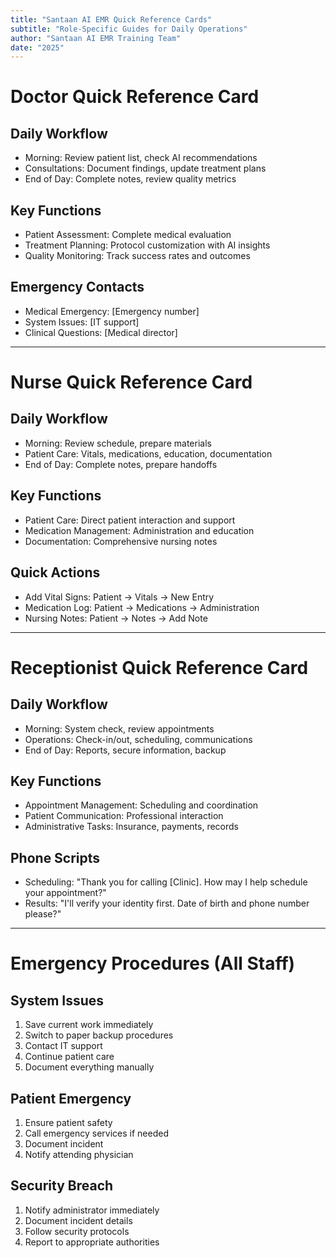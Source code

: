 ```yaml
---
title: "Santaan AI EMR Quick Reference Cards"
subtitle: "Role-Specific Guides for Daily Operations"
author: "Santaan AI EMR Training Team"
date: "2025"
---
```


# Doctor Quick Reference Card

## Daily Workflow
- Morning: Review patient list, check AI recommendations
- Consultations: Document findings, update treatment plans
- End of Day: Complete notes, review quality metrics

## Key Functions
- Patient Assessment: Complete medical evaluation
- Treatment Planning: Protocol customization with AI insights
- Quality Monitoring: Track success rates and outcomes

## Emergency Contacts
- Medical Emergency: [Emergency number]
- System Issues: [IT support]
- Clinical Questions: [Medical director]

---

# Nurse Quick Reference Card

## Daily Workflow
- Morning: Review schedule, prepare materials
- Patient Care: Vitals, medications, education, documentation
- End of Day: Complete notes, prepare handoffs

## Key Functions
- Patient Care: Direct patient interaction and support
- Medication Management: Administration and education
- Documentation: Comprehensive nursing notes

## Quick Actions
- Add Vital Signs: Patient → Vitals → New Entry
- Medication Log: Patient → Medications → Administration
- Nursing Notes: Patient → Notes → Add Note

---

# Receptionist Quick Reference Card

## Daily Workflow
- Morning: System check, review appointments
- Operations: Check-in/out, scheduling, communications
- End of Day: Reports, secure information, backup

## Key Functions
- Appointment Management: Scheduling and coordination
- Patient Communication: Professional interaction
- Administrative Tasks: Insurance, payments, records

## Phone Scripts
- Scheduling: "Thank you for calling [Clinic]. How may I help schedule your appointment?"
- Results: "I'll verify your identity first. Date of birth and phone number please?"

---

# Emergency Procedures (All Staff)

## System Issues
1. Save current work immediately
2. Switch to paper backup procedures
3. Contact IT support
4. Continue patient care
5. Document everything manually

## Patient Emergency
1. Ensure patient safety
2. Call emergency services if needed
3. Document incident
4. Notify attending physician

## Security Breach
1. Notify administrator immediately
2. Document incident details
3. Follow security protocols
4. Report to appropriate authorities

